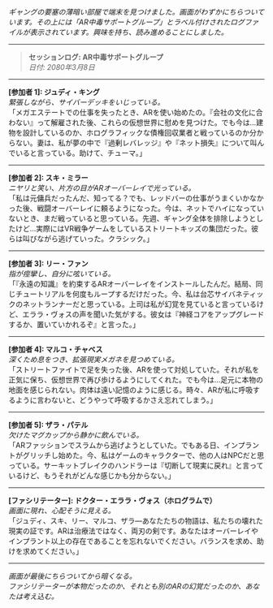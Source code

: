 _ギャングの要塞の薄暗い部屋で端末を見つけました。画面がわずかにちらついています。その上には「AR中毒サポートグループ」とラベル付けされたログファイルが表示されています。興味を持ち、読み進めることにしました。_

---

> **セッションログ: AR中毒サポートグループ**  
> _日付: 2080年3月8日_

---

**[参加者 1]: ジュディ・キング**  
_緊張しながら、サイバーデッキをいじっている。_  
「メガエステートでの仕事を失ったとき、ARを使い始めたの。『会社の文化に合わない』って解雇された後、これらの仮想世界に慰めを見つけた。でも今は…建物を設計しているのか、ホログラフィックな債権回収業者と戦っているのか分からない。妻は、私が夢の中で『過剰レバレッジ』や『ネット損失』について叫んでいると言っている。助けて、チューマ。」

---

**[参加者 2]: スキ・ミラー**  
_ニヤリと笑い、片方の目がARオーバーレイで光っている。_  
「私は元傭兵だったんだ、知ってる？でも、レッドバーの仕事がうまくいかなかった後、戦闘オーバーレイに頼るようになった。今は、ネットでハイになっていないとき、まだ戦っていると思っている。先週、ギャング全体を排除しようとしたけど…実際にはVR戦争ゲームをしているストリートキッズの集団だった。彼らは叫びながら逃げていった。クラシック。」

---

**[参加者 3]: リー・ファン**  
_指が痙攣し、自分に呟いている。_  
「『永遠の知識』を約束するARオーバーレイをインストールしたんだ。結局、同じチュートリアルを何度もループするだけだった。今、私は台芯サイバネティックのネットランナーだと思っている。上司は私が幻覚を見ていると言っているけど、エララ・ヴォスの声を聞いた気がする。彼女は『神経コアをアップグレードするか、置いていかれるぞ』と言った。」

---

**[参加者 4]: マルコ・チャベス**  
_深くため息をつき、拡張現実メガネを見つめている。_  
「ストリートファイトで足を失った後、ARを使って対処していた。それが私を正気に保ち、仮想世界で再び歩けるようにしてくれた。でも今は…足元に本物の地面を感じられない。肉体は遠い記憶のように感じる。時々、ARが私に呼吸するように言わないと、どうやって呼吸するかさえ忘れてしまう。」

---

**[参加者 5]: ザラ・パテル**  
_欠けたマグカップから静かに飲んでいる。_  
「ARファッションでスラムから逃げようとしていた。でもある日、インプラントがグリッチし始めた。今、私はゲームのキャラクターで、他の人はNPCだと思っている。サーキットブレイクのハンドラーは『切断して現実に戻れ』と言っているけど、もうそれがどんな感じかも分からない。」

---

**[ファシリテーター]: ドクター・エララ・ヴォス（ホログラムで）**  
_画面に現れ、心配そうに見える。_  
「ジュディ、スキ、リー、マルコ、ザラ—あなたたちの物語は、私たちの壊れた現実の証です。ARは治療法ではなく、両刃の剣です。あなたはオーバーレイやインプラント以上の存在であることを忘れないでください。バランスを求め、助けを求めてください。」

---

_画面が最後にちらついてから暗くなる。_  
_ファシリテーターが本物だったのか、それとも別のARの幻覚だったのか、あなたは考え込む。_
